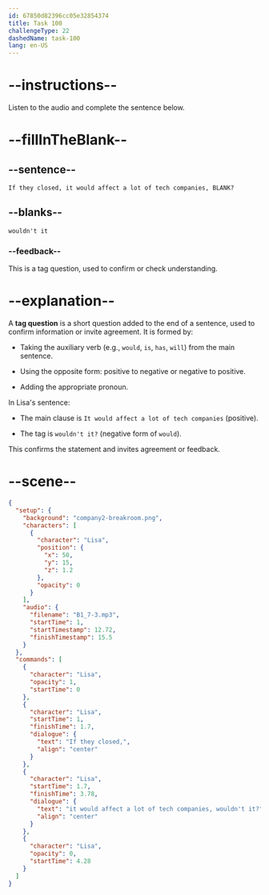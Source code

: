 ```yaml
---
id: 67850d82396cc05e32854374
title: Task 100
challengeType: 22
dashedName: task-100
lang: en-US
---
```


<!-- (Audio) Lisa: If they closed, it would affect a lot of tech companies, wouldn't it? -->

# --instructions--

Listen to the audio and complete the sentence below.

# --fillInTheBlank--

## --sentence--

`If they closed, it would affect a lot of tech companies, BLANK?`

## --blanks--

`wouldn't it`

### --feedback--

This is a tag question, used to confirm or check understanding.

# --explanation--

A **tag question** is a short question added to the end of a sentence, used to confirm information or invite agreement. It is formed by:

- Taking the auxiliary verb (e.g., `would`, `is`, `has`, `will`) from the main sentence.

- Using the opposite form: positive to negative or negative to positive.

- Adding the appropriate pronoun.

In Lisa's sentence:

- The main clause is `It would affect a lot of tech companies` (positive).

- The tag is `wouldn't it?` (negative form of `would`).

This confirms the statement and invites agreement or feedback.

# --scene--

```json
{
  "setup": {
    "background": "company2-breakroom.png",
    "characters": [
      {
        "character": "Lisa",
        "position": {
          "x": 50,
          "y": 15,
          "z": 1.2
        },
        "opacity": 0
      }
    ],
    "audio": {
      "filename": "B1_7-3.mp3",
      "startTime": 1,
      "startTimestamp": 12.72,
      "finishTimestamp": 15.5
    }
  },
  "commands": [
    {
      "character": "Lisa",
      "opacity": 1,
      "startTime": 0
    },
    {
      "character": "Lisa",
      "startTime": 1,
      "finishTime": 1.7,
      "dialogue": {
        "text": "If they closed,",
        "align": "center"
      }
    },
    {
      "character": "Lisa",
      "startTime": 1.7,
      "finishTime": 3.78,
      "dialogue": {
        "text": "it would affect a lot of tech companies, wouldn't it?",
        "align": "center"
      }
    },
    {
      "character": "Lisa",
      "opacity": 0,
      "startTime": 4.28
    }
  ]
}
```
